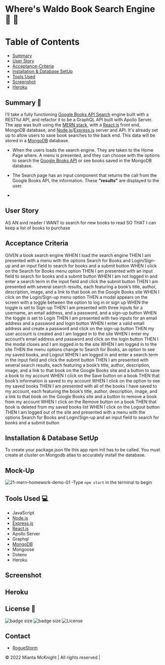 # Where's Waldo Book Search Engine 📖 📖 

# Table of Contents

* [Summary](#summary)
* [User Story](#)
* [Acceptance-Criteria](#acceptance-criteria)
* [Installation & Database SetUp](#Installation)
* [Tools Used](#tools-used)
* [Screenshot](#Screenshot)
* [Heroku](#Heroku)



## Summary 📖 
I’ll take a fully functioning [Google Books API Search]() engine built with a RESTful API, and refactor it to be a GraphQL API built with Apollo Server. The app was built using the [MERN stack](https://www.geeksforgeeks.org/mern-stack/), with a [React.js](https://reactjs.org/) front end, MongoDB database, and [Node.js](https://nodejs.org/en/)/[Express.js](https://expressjs.com/) server and API. It's already set up to allow users to save book searches to the back end. This data will be stored in a [MongoDB](https://www.mongodb.com/) database.

- When the users loads the search engine. They are taken to the Home Page where. A menu is presented, and they can choose with the options to search the [Google Books API](https://developers.google.com/books) or see books saved in the MongoDB database.

- The Search page has an input component that returns the call from the Google Books API, the information. These __"results"__ are displayed to the user. 

- 

## User Story
AS AN avid reader
I WANT to search for new books to read
SO THAT I can keep a list of books to purchase
## Acceptance Criteria
GIVEN a book search engine
WHEN I load the search engine
THEN I am presented with a menu with the options Search for Books and Login/Sign-up and an input field to search for books and a submit button
WHEN I click on the Search for Books menu option
THEN I am presented with an input field to search for books and a submit button
WHEN I am not logged in and enter a search term in the input field and click the submit button
THEN I am presented with several search results, each featuring a book’s title, author, description, image, and a link to that book on the Google Books site
WHEN I click on the Login/Sign-up menu option
THEN a modal appears on the screen with a toggle between the option to log in or sign up
WHEN the toggle is set to Sign-up
THEN I am presented with three inputs for a username, an email address, and a password, and a sign-up button
WHEN the toggle is set to Login
THEN I am presented with two inputs for an email address and a password and login button
WHEN I enter a valid email address and create a password and click on the sign-up button
THEN my user account is created and I am logged in to the site
WHEN I enter my account’s email address and password and click on the login button
THEN I the modal closes and I am logged in to the site
WHEN I am logged in to the site
THEN the menu options change to Search for Books, an option to see my saved books, and Logout
WHEN I am logged in and enter a search term in the input field and click the submit button
THEN I am presented with several search results, each featuring a book’s title, author, description, image, and a link to that book on the Google Books site and a button to save a book to my account
WHEN I click on the Save button on a book
THEN that book’s information is saved to my account
WHEN I click on the option to see my saved books
THEN I am presented with all of the books I have saved to my account, each featuring the book’s title, author, description, image, and a link to that book on the Google Books site and a button to remove a book from my account
WHEN I click on the Remove button on a book
THEN that book is deleted from my saved books list
WHEN I click on the Logout button
THEN I am logged out of the site and presented with a menu with the options Search for Books and Login/Sign-up and an input field to search for books and a submit button   
## Installation & Database SetUp
To create your package.json file this app npm init has to be called. You must create at cluster on Mongodb atlas to accurately install the database. 
## Mock-Up
![21-mern-homework-demo-01](https://user-images.githubusercontent.com/89751266/160034953-bbcb30a0-fcb6-4e5c-9d62-8906a6dca200.gif)
-Type `npm start` in the terminal to begin
## Tools Used 💻

* JavaScript
* [Node.js](https://nodejs.org/en/)
* [Express.js](https://expressjs.com/)
* [React.js](https://reactjs.org/)
* Apollo Server
* Graphql
* [MongoDB](https://www.mongodb.com/)
* Mongoose
* Dotenv
* Heroku
## Screenshot
## Heroku

## License 📝
![badge size](https://img.shields.io/badge/GitHub-100000?style=for-the-badge&logo=github&logoColor=white)
![badge size](https://img.shields.io/badge/Made%20for-VSCode-1f425f.svg)
![License](https://img.shields.io/badge/License-MIT-blue)

## Contact
 - [RogueStorm]("")

© 2022 Mianta McKnight | All rights reserved |